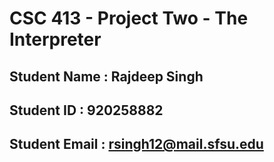# CSC 413 - Project Two - The Interpreter

## Student Name  : Rajdeep Singh

## Student ID    : 920258882

## Student Email : rsingh12@mail.sfsu.edu
